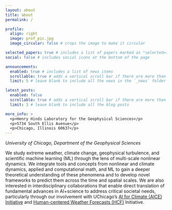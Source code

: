 ```yaml
---
layout: about
title: about
permalink: /

profile:
  align: right
  image: prof_pic.jpg
  image_circular: false # crops the image to make it circular

selected_papers: true # includes a list of papers marked as "selected={true}"
social: false # includes social icons at the bottom of the page

announcements:
  enabled: true # includes a list of news items
  scrollable: true # adds a vertical scroll bar if there are more than 3 news items
  limit: 5 # leave blank to include all the news in the `_news` folder

latest_posts:
  enabled: false
  scrollable: true # adds a vertical scroll bar if there are more than 3 new posts items
  limit: 3 # leave blank to include all the blog posts

more_info: >
  <p>Henry Hinds Laboratory for the Geophysical Sciences</p>
  <p>5734 South Ellis Avenue</p>
  <p>Chicago, Illinois 60637</p>
---
```


_University of Chicago, Department of the Geophysical Sciences_

We study extreme weather, climate change, geophysical turbulence, and scientific machine learning (ML) through the lens of multi-scale nonlinear dynamics. We integrate tools and concepts from nonlinear and climate dynamics, applied and computational math, and ML to gain a deeper theoretical understanding of these phenomena and to develop novel frameworks to predict them across the time and spatial scales. We are also interested in interdisciplinary collaborations that enable direct translation of fundamental advances in AI+science to address critical societal needs, particularly through our involvement with UChicago’s [AI for Climate (AICE) Initiative](https://datascience.uchicago.edu/research/aice-ai-for-climate/) and [Human-centered Weather Forecasts (HCF)](https://humancenteredforecasts.climate.uchicago.edu/) Initiative.
